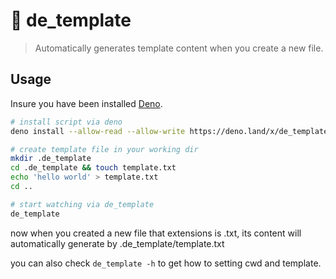 # 🐘 de_template

> Automatically generates template content when you create a new file.

## Usage

Insure you have been installed [Deno](https://deno.land).

```bash
# install script via deno
deno install --allow-read --allow-write https://deno.land/x/de_template@v1.0.4/de_template.ts

# create template file in your working dir
mkdir .de_template
cd .de_template && touch template.txt
echo 'hello world' > template.txt
cd ..

# start watching via de_template
de_template
```

now when you created a new file that extensions is .txt, its content will automatically generate by .de_template/template.txt

you can also check `de_template -h` to get how to setting cwd and template.
